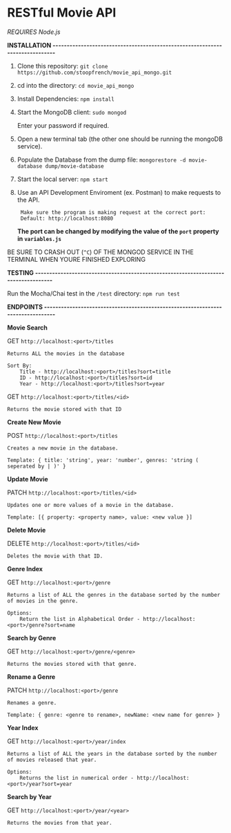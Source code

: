 # RESTful Movie API

*REQUIRES Node.js*

**INSTALLATION -----------------------------------------------------------------------------**

1. Clone this repository:
	`git clone https://github.com/stoopfrench/movie_api_mongo.git`
2. cd into the directory:
	`cd movie_api_mongo`
3. Install Dependencies:
	`npm install`
4. Start the MongoDB client:
	`sudo mongod`

	Enter your password if required.
5. Open a new terminal tab (the other one should be running the mongoDB service).
6. Populate the Database from the dump file:
	`mongorestore -d movie-database dump/movie-database`
7. Start the local server:
	`npm start`
8. Use an API Development Enviroment (ex. Postman) to make requests to the API.
		
		Make sure the program is making request at the correct port:
		Default: http://localhost:8080
	**The port can be changed by modifying the value of the `port` property in `variables.js`**

BE SURE TO CRASH OUT (`^C`) OF THE MONGOD SERVICE IN THE TERMINAL WHEN YOURE FINISHED EXPLORING

**TESTING -----------------------------------------------------------------------------------**

Run the Mocha/Chai test in the `/test` directory: `npm run test`

**ENDPOINTS --------------------------------------------------------------------------------**

**Movie Search**

GET `http://localhost:<port>/titles`
 	
 	Returns ALL the movies in the database

	Sort By:
		Title - http://localhost:<port>/titles?sort=title
		ID - http://localhost:<port>/titles?sort=id
		Year - http://localhost:<port>/titles?sort=year


GET `http://localhost:<port>/titles/<id>`
 	
 	Returns the movie stored with that ID

**Create New Movie**

POST `http://localhost:<port>/titles`
	
	Creates a new movie in the database.
	
	Template: { title: 'string', year: 'number', genres: 'string ( seperated by | )' }

**Update Movie**

PATCH `http://localhost:<port>/titles/<id>`
	
	Updates one or more values of a movie in the database.
	
	Template: [{ property: <property name>, value: <new value }]

**Delete Movie**

DELETE `http://localhost:<port>/titles/<id>`

	Deletes the movie with that ID.

**Genre Index**

GET `http://localhost:<port>/genre`
	
	Returns a list of ALL the genres in the database sorted by the number of movies in the genre.

	Options:
		Return the list in Alphabetical Order - http://localhost:<port>/genre?sort=name

**Search by Genre**

GET `http://localhost:<port>/genre/<genre>`
	
	Returns the movies stored with that genre.

**Rename a Genre**

PATCH `http://localhost:<port>/genre`

	Renames a genre.

	Template: { genre: <genre to rename>, newName: <new name for genre> }

**Year Index**

GET `http://localhost:<port>/year/index`

	Returns a list of ALL the years in the database sorted by the number of movies released that year.

	Options:
		Returns the list in numerical order - http://localhost:<port>/year?sort=year

**Search by Year**

GET `http://localhost:<port>/year/<year>`
	
	Returns the movies from that year.




